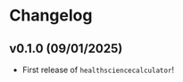 # Changelog

<!--next-version-placeholder-->

## v0.1.0 (09/01/2025)

- First release of `healthsciencecalculator`!